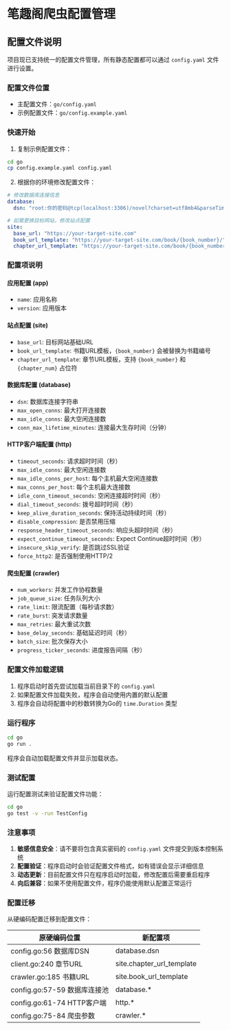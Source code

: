 # 笔趣阁爬虫配置管理

## 配置文件说明

项目现已支持统一的配置文件管理，所有静态配置都可以通过 `config.yaml` 文件进行设置。

### 配置文件位置

- 主配置文件：`go/config.yaml`
- 示例配置文件：`go/config.example.yaml`

### 快速开始

1. 复制示例配置文件：
```bash
cd go
cp config.example.yaml config.yaml
```

2. 根据你的环境修改配置文件：
```yaml
# 修改数据库连接信息
database:
  dsn: "root:你的密码@tcp(localhost:3306)/novel?charset=utf8mb4&parseTime=True&loc=Local&maxAllowedPacket=0"

# 如需更换目标网站，修改站点配置
site:
  base_url: "https://your-target-site.com"
  book_url_template: "https://your-target-site.com/book/{book_number}/"
  chapter_url_template: "https://your-target-site.com/book/{book_number}/{chapter_num}.html"
```

### 配置项说明

#### 应用配置 (app)
- `name`: 应用名称
- `version`: 应用版本

#### 站点配置 (site)
- `base_url`: 目标网站基础URL
- `book_url_template`: 书籍URL模板，`{book_number}` 会被替换为书籍编号
- `chapter_url_template`: 章节URL模板，支持 `{book_number}` 和 `{chapter_num}` 占位符

#### 数据库配置 (database)
- `dsn`: 数据库连接字符串
- `max_open_conns`: 最大打开连接数
- `max_idle_conns`: 最大空闲连接数
- `conn_max_lifetime_minutes`: 连接最大生存时间（分钟）

#### HTTP客户端配置 (http)
- `timeout_seconds`: 请求超时时间（秒）
- `max_idle_conns`: 最大空闲连接数
- `max_idle_conns_per_host`: 每个主机最大空闲连接数
- `max_conns_per_host`: 每个主机最大连接数
- `idle_conn_timeout_seconds`: 空闲连接超时时间（秒）
- `dial_timeout_seconds`: 拨号超时时间（秒）
- `keep_alive_duration_seconds`: 保持活动持续时间（秒）
- `disable_compression`: 是否禁用压缩
- `response_header_timeout_seconds`: 响应头超时时间（秒）
- `expect_continue_timeout_seconds`: Expect Continue超时时间（秒）
- `insecure_skip_verify`: 是否跳过SSL验证
- `force_http2`: 是否强制使用HTTP/2

#### 爬虫配置 (crawler)
- `num_workers`: 并发工作协程数量
- `job_queue_size`: 任务队列大小
- `rate_limit`: 限流配置（每秒请求数）
- `rate_burst`: 突发请求数量
- `max_retries`: 最大重试次数
- `base_delay_seconds`: 基础延迟时间（秒）
- `batch_size`: 批次保存大小
- `progress_ticker_seconds`: 进度报告间隔（秒）

### 配置文件加载逻辑

1. 程序启动时首先尝试加载当前目录下的 `config.yaml`
2. 如果配置文件加载失败，程序会自动使用内置的默认配置
3. 程序会自动将配置中的秒数转换为Go的 `time.Duration` 类型

### 运行程序

```bash
cd go
go run .
```

程序会自动加载配置文件并显示加载状态。

### 测试配置

运行配置测试来验证配置文件功能：

```bash
cd go
go test -v -run TestConfig
```

### 注意事项

1. **敏感信息安全**：请不要将包含真实密码的 `config.yaml` 文件提交到版本控制系统
2. **配置验证**：程序启动时会验证配置文件格式，如有错误会显示详细信息
3. **动态更新**：目前配置文件只在程序启动时加载，修改配置后需要重启程序
4. **向后兼容**：如果不使用配置文件，程序仍能使用默认配置正常运行

### 配置迁移

从硬编码配置迁移到配置文件：

| 原硬编码位置 | 新配置项 |
|------------|---------|
| config.go:56 数据库DSN | database.dsn |
| client.go:240 章节URL | site.chapter_url_template |
| crawler.go:185 书籍URL | site.book_url_template |
| config.go:57-59 数据库连接池 | database.* |
| config.go:61-74 HTTP客户端 | http.* |
| config.go:75-84 爬虫参数 | crawler.* |